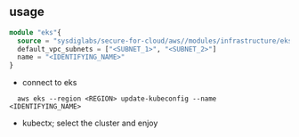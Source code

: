 ## usage

```terraform
module "eks"{
  source = "sysdiglabs/secure-for-cloud/aws//modules/infrastructure/eks"
  default_vpc_subnets = ["<SUBNET_1>", "<SUBNET_2>"]
  name = "<IDENTIFYING_NAME>"
}

```

- connect to eks
```
  aws eks --region <REGION> update-kubeconfig --name <IDENTIFYING_NAME>
```

- kubectx; select the cluster and enjoy
